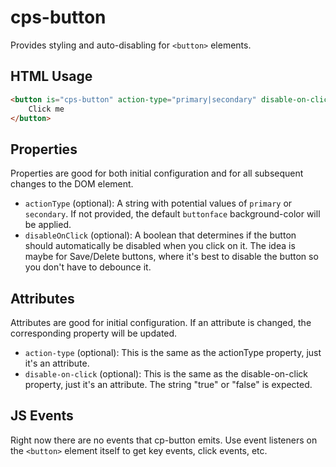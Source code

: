 # cps-button
Provides styling and auto-disabling for `<button>` elements.

## HTML Usage
```html
<button is="cps-button" action-type="primary|secondary" disable-on-click="true">
	Click me
</button>
```

## Properties
Properties are good for both initial configuration and for all subsequent changes to the DOM element.
- `actionType` (optional): A string with potential values of `primary` or `secondary`. If not provided, the default `buttonface` background-color will be applied.
- `disableOnClick` (optional): A boolean that determines if the button should automatically be disabled when you click on it. The idea is maybe for Save/Delete buttons,
  where it's best to disable the button so you don't have to debounce it.

## Attributes
Attributes are good for initial configuration. If an attribute is changed, the corresponding property will be updated.
- `action-type` (optional): This is the same as the actionType property, just it's an attribute.
- `disable-on-click` (optional): This is the same as the disable-on-click property, just it's an attribute. The string "true" or "false" is expected.

## JS Events
Right now there are no events that cp-button emits. Use event listeners on the `<button>` element
itself to get key events, click events, etc.
